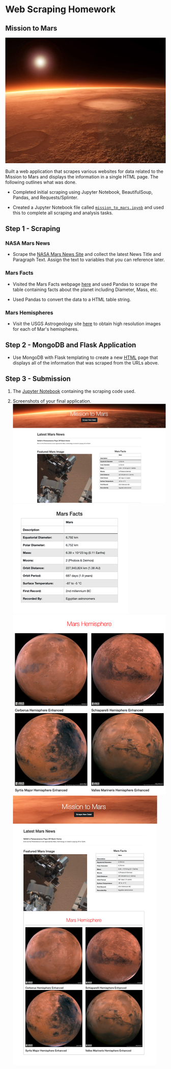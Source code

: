 # **Web Scraping Homework**
## Mission to Mars

![mission_to_mars](Mission_to_Mars/assests/mars-short-read-overlay1.jpg)

Built a web application that scrapes various websites for data related to the Mission to Mars and displays the information in a single HTML page. The following outlines what was done.

* Completed initial scraping using Jupyter Notebook, BeautifulSoup, Pandas, and Requests/Splinter.

* Created a Jupyter Notebook file called [`mission_to_mars.ipynb`](https://github.com/Kpearson72/web-scraping-challenge/blob/main/mission_to_mars.ipynb) and used this to complete all scraping and analysis tasks. 

## Step 1 - Scraping
### NASA Mars News

* Scrape the [NASA Mars News Site](https://mars.nasa.gov/news/) and collect the latest News Title and Paragraph Text. Assign the text to variables that you can reference later.

### Mars Facts

* Visited the Mars Facts webpage [here](https://space-facts.com/mars/) and used Pandas to scrape the table containing facts about the planet including Diameter, Mass, etc.

* Used Pandas to convert the data to a HTML table string.

### Mars Hemispheres

* Visit the USGS Astrogeology site [here](https://astrogeology.usgs.gov/search/results?q=hemisphere+enhanced&k1=target&v1=Mars) to obtain high resolution images for each of Mar's hemispheres.


## Step 2 - MongoDB and Flask Application

* Use MongoDB with Flask templating to create a new [HTML](https://github.com/Kpearson72/web-scraping-challenge/blob/main/templates/index.html) page that displays all of the information that was scraped from the URLs above.

## Step 3 - Submission

1. The [Jupyter Notebook](https://github.com/Kpearson72/web-scraping-challenge/blob/main/mission_to_mars.ipynb) containing the scraping code used.

2. Screenshots of your final application.
   ![image header](Mission_to_Mars/assests/Screen%20Shot%202021-02-13%20at%203.47.10%20PM.png)
   ![mars facts](Mission_to_Mars/assests/mars_facts_table.png) ![all hemispheres](Mission_to_Mars/assests/mars_hemisphere_4.png)
   ![mars mission](Mission_to_Mars/assests/all_mars_mission.png)
